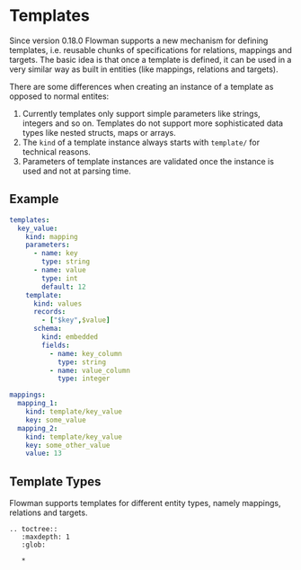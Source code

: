 # Templates

Since version 0.18.0 Flowman supports a new mechanism for defining templates, i.e. reusable chunks of specifications
for relations, mappings and targets. The basic idea is that once a template is defined, it can be used in a very
similar way as built in entities (like mappings, relations and targets).

There are some differences when creating an instance of a template as opposed to normal entites:
1. Currently templates only support simple parameters like strings, integers and so on. Templates do not support
   more sophisticated data types like nested structs, maps or arrays.
2. The `kind` of a template instance always starts with `template/` for technical reasons.
3. Parameters of template instances are validated once the instance is used and not at parsing time.

## Example
```yaml
templates:
  key_value:
    kind: mapping
    parameters:
      - name: key
        type: string
      - name: value
        type: int
        default: 12
    template:
      kind: values
      records:
        - ["$key",$value]
      schema:
        kind: embedded
        fields:
          - name: key_column
            type: string
          - name: value_column
            type: integer

mappings:
  mapping_1:
    kind: template/key_value
    key: some_value
  mapping_2:
    kind: template/key_value
    key: some_other_value
    value: 13
```

## Template Types
Flowman supports templates for different entity types, namely mappings, relations and targets.

```eval_rst
.. toctree::
   :maxdepth: 1
   :glob:

   *
```
